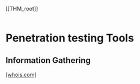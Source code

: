 [[THM_root]]
```toc
```


# Penetration testing Tools

## Information Gathering

[[whois.com]](whois.com)
